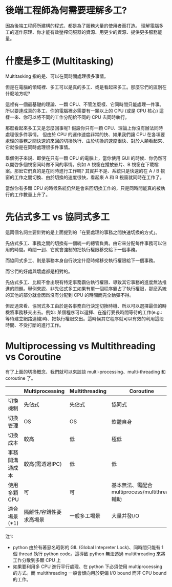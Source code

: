 # 後端工程師為何需要理解多工?

因為後端工程師所建構的程式、都是為了服務大量的使用者而打造。
理解電腦多工的運作原理、你才能有效壓榨伺服器的資源、用更少的資源、提供更多服務能量。

# 什麼是多工 (Multitasking)

Multitasking 指的是、可以在同時間處理很多事情。

但是在電腦的領域裡、多工可以是真的多工、或是看起來多工。那麼它們的區別在什麼地方呢?

這裡有一個最基礎的理論、一顆 CPU、不管怎麼樣、它同時間只能處理一件事。
所以要達成真的多工、你的電腦裡必需要有一顆以上的 CPU (或是 CPU 核心)
這樣一來、你可以將不同的工作分配給不同的 CPU 去同時執行。

那麼看起來多工又是怎麼回事呢? 假設你只有一顆 CPU、理論上你沒有辦法同時處理很多件事情。
但由於 CPU 的運作速度非常的快、如果我們讓 CPU 在各項要處理的事務之間快速的來回的切換執行、由於切換的速度很快、對於人類看起來、它就像是在同時處理很多件事情。

舉個例子來説、即使在只有一顆 CPU 的電腦上，當你使用 GUI 的時候、你仍然可以開啓多個視窗同時做不同的事情。例如 A 視窗在播放影片、B 視窗在下載檔案。那麽它們真的是在同時進行工作嗎?
其實并不是、系統只是快速的在 A / B 視窗的工作之間切換、由於切換的速度很快，看起來 A 和 B 視窗就同時在工作了。

當然你有多顆 CPU 的時候系統仍然是會來回切換工作的，只是同時間能真的被執行的工作數量上升了。

# 先佔式多工 vs 協同式多工

這兩個名詞主要針對的是上面提到的「在要處理的事務之間快速切換的方式」。

先佔式多工、事務之間的切換有一個統一的總管負責。由它來分配每件事務可以佔用的時間。時間一到、它就會強制的把執行權限移交給下一個事務。

而協同式多工、則是事務本身自行決定什麼時候移交執行權限給下一個事務。

而它們的好處與壞處都是相對的。

先佔式多工、比較不會出現有特定事務霸佔執行權限、導致其它事務的進度無法推進的問題。舉例來説、非先佔式多工如果有單一個程序霸占了執行權限，那麽系統的其他的部分就會因爲沒有分配到 CPU 的時間而完全動彈不得。

但反過來看、協同式多工由於是各事務自行決定切換時機、所以可以選擇最佳的時機將事務移交出去。例如: 某個程序可以選擇、在進行要長時間等待的工作(e.g.: 等待建立網路連綫)時、把執行權限交出。這時候其它程序就可以有效的利用這段時間、不受打斷的進行工作。

# Multiprocessing vs Multithreading vs Coroutine

有了上面的切換概念、我們就可以來談談 multi-processing、multi-threading 和 coroutine 了。

||Multiprocessing|Multithreading|Coroutine|
|----|----|----|----|
|切換機制|先佔式|先佔式|協同式|
|切換管理|OS|OS|軟體自身|
|切換成本|較高|低|極低|
|事務間溝通成本|較高(需透過IPC)|低|低|
|使用多顆CPU|可|可|基本無法、需配合 multiprocess/multithread 輔助|
|適合場景(*1)|隔離性/容錯性要求高場景|一般多工場景|大量并發I/O|

注1:
* python 由於有著惡名昭彰的 GIL (Global Intepreter Lock)、同時間只能有 1 個 thread 執行 python code。這導致 python 無法透過 multithreading 來將工作分散到多顆 CPU 上
* 如果要利用多 CPU 進行平行處理、在 python 下必須使用 multiprocessing 的方式。而 multithreading 一般會傾向用於更偏 I/O bound 而非 CPU bound 的工作。